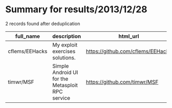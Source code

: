 
# Summary for results/2013/12/28
    
2 records found after deduplication

| full_name | description | html_url | matched_list | matched_count | pushed_at | size | stargazers_count | language | forks_count | vul_ids |
|----------------|--------------------------------------------------|-----------------------------------|----------------------------------|-----------------|---------------------------|--------|--------------------|------------|---------------|-----------|
| cflems/EEHacks | My exploit exercises solutions. | https://github.com/cflems/EEHacks | ['exploit'] | 1 | 2013-12-28 00:36:32+00:00 | 112 | 1 | C | 0 | [] |
| timwr/MSF | Simple Android UI for the Metasploit RPC service | https://github.com/timwr/MSF | ['metasploit module OR payload'] | 1 | 2013-12-28 13:19:47+00:00 | 8388 | 4 | Java | 4 | [] |

